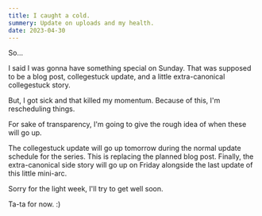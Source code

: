 ```yaml
---
title: I caught a cold.
summery: Update on uploads and my health.
date: 2023-04-30
---
```

So...

I said I was gonna have something special on Sunday. That was supposed to be a blog post, collegestuck update, and a little extra-canonical collegestuck story. 

But, I got sick and that killed my momentum. Because of this, I'm rescheduling things.

For sake of transparency, I'm going to give the rough idea of when these will go up.

The collegestuck update will go up tomorrow during the normal update schedule for the series. This is replacing the planned blog post. Finally, the extra-canonical side story will go up on Friday alongside the last update of this little mini-arc.

Sorry for the light week, I'll try to get well soon.

Ta-ta for now. :)
